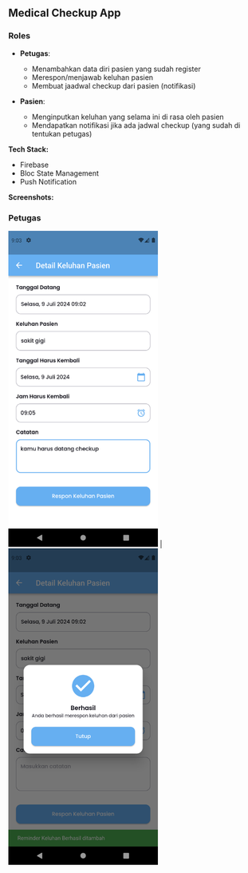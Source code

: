 ## Medical Checkup App

### Roles

- **Petugas**: 
    - Menambahkan data diri pasien yang sudah register
    - Merespon/menjawab keluhan pasien
    - Membuat jaadwal checkup dari pasien (notifikasi)
  
- **Pasien**:
    - Menginputkan keluhan yang selama ini di rasa oleh pasien
    - Mendapatkan notifikasi jika ada jadwal checkup (yang sudah di tentukan petugas)
  

**Tech Stack:**
- Firebase
- Bloc State Management
- Push Notification

**Screenshots:**

### Petugas
<img src="assets/screenshots/petugas-1.png" width=300/> | <img src="assets/screenshots/petugas-2.png" width=300/>


<!-- ### Manager Interface
Dashboard Overview | Analytics | User Management
:----------------:|:----------:|:--------------:|
<img src="assets/screenshots/manager1.png" width=300/> | <img src="assets/screenshots/manager2.png" width=300/> | <img src="assets/screenshots/manager3.png" width=300/>

### Employee Interface
Borrow Request | Item List | History
:-------------:|:----------:|:-------:|
<img src="assets/screenshots/employee1.png" width=300/> | <img src="assets/screenshots/employee2.png" width=300/> | <img src="assets/screenshots/employee3.png" width=300/> -->
